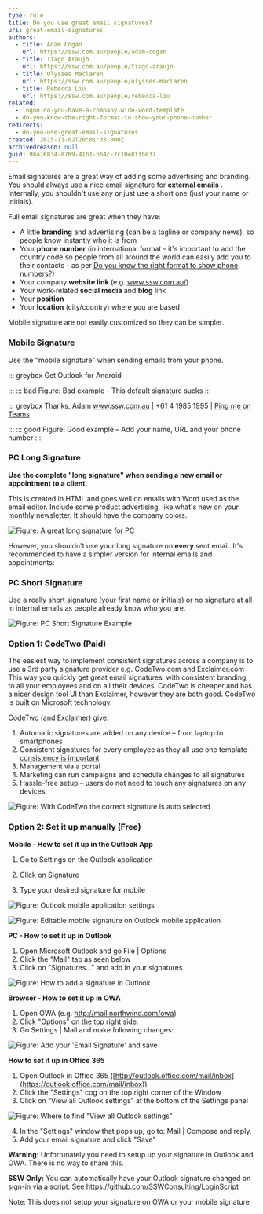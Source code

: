```yaml
---
type: rule
title: Do you use great email signatures?
uri: great-email-signatures
authors:
  - title: Adam Cogan
    url: https://ssw.com.au/people/adam-cogan
  - title: Tiago Araujo
    url: https://ssw.com.au/people/tiago-araujo
  - title: Ulysses Maclaren
    url: https://ssw.com.au/people/ulysses-maclaren
  - title: Rebecca Liu
    url: https://ssw.com.au/people/rebecca-liu
related:
  - logon-do-you-have-a-company-wide-word-template
  - do-you-know-the-right-format-to-show-your-phone-number
redirects:
  - do-you-use-great-email-signatures
created: 2015-11-02T20:01:33.000Z
archivedreason: null
guid: 9ba16834-8789-41b1-b64c-7c10e8ffb837
---
```

Email signatures are a great way of adding some advertising and branding. You should always use a nice email signature for **external emails** .
Internally, you shouldn't use any or just use a short one (just your name or initials).

Full email signatures are great when they have:

* A little  **branding** and advertising (can be a tagline or company news), so people know instantly who it is from
* Your  **phone number** (in international format - it's important to add the country code so people from all around the world can easily add you to their contacts - as per [Do you know the right format to show phone numbers?](/do-you-know-the-right-format-to-show-your-phone-number))
* Your company  **website link** (e.g. www.ssw.com.au/)
* Your work-related  **social media** and  **blog** link
* Your **position**
* Your  **location** (city/country) where you are based

Mobile signature are not easily customized so they can be simpler.

<!--endintro-->

### Mobile Signature

Use the "mobile signature" when sending emails from your phone.

::: greybox
Get Outlook for Android

:::
::: bad
Figure: Bad example - This default signature sucks
:::

::: greybox
Thanks, Adam
www.ssw.com.au    |   +61 4 1985 1995   |   [Ping me on Teams](https://teams.microsoft.com/l/chat/0/0?users=adamcogan@ssw.com.au)

:::
::: good
Figure: Good example – Add your name, URL and your phone number
:::

### PC Long Signature

**Use the complete "long signature" when sending a new email or appointment to a client.**

This is created in HTML and goes well on emails with Word used as the email editor. Include some product advertising, like what's new on your monthly newsletter. It should have the company colors.

![Figure: A great long signature for PC](xd.jpg)

However, you shouldn't use your long signature on **every** sent email. It's recommended to have a simpler version for internal emails and appointments:

### PC Short Signature

Use a really short signature (your first name or initials) or no signature at all in internal emails  as people already know who you are.

![Figure: PC Short Signature Example](capture.png)

### Option 1: CodeTwo (Paid)

The easiest way to implement consistent signatures across a company is to use a 3rd party signature provider e.g. CodeTwo.com and Exclaimer.com\
This way you quickly get great email signatures, with consistent branding, to all your employees and on all their devices. CodeTwo is cheaper and has a nicer design tool UI than Exclaimer, however they are both good. CodeTwo is built on Microsoft technology.

CodeTwo (and Exclaimer) give: 

1. Automatic signatures are added on any device – from laptop to smartphones
2. Consistent signatures for every employee as they all use one template – [consistency is important](https://www.ssw.com.au/rules/do-you-understand-the-value-of-consistency)
3. Management via a portal
4. Marketing can run campaigns and schedule changes to all signatures
5. Hassle-free setup – users do not need to touch any signatures on any devices. 

![Figure: With CodeTwo the correct signature is auto selected](codetwo.png)

### Option 2: Set it up manually (Free)

**Mobile - How to set it up in the Outlook App**

1. Go to Settings on the Outlook application

2. Click on Signature

3. Type your desired signature for mobile

![Figure: Outlook mobile application settings](yo1.png)



![Figure: Editable mobile signature on Outlook mobile application](yo2.png)

**PC - How to set it up in Outlook**

1. Open Microsoft Outlook and go File | Options
2. Click the "Mail" tab as seen below
3. Click on "Signatures..." and add in your signatures

![Figure: How to add a signature in Outlook](outlook2013_signature.jpg)

**Browser - How to set it up in OWA**

1. Open OWA (e.g. http://mail.northwind.com/owa)
2. Click "Options" on the top right side. 
3. Go Settings | Mail and make following changes: 

![Figure: Add your 'Email Signature' and save](owa-signatures.png)

**How to set it up in Office 365**

1. Open Outlook in Office 365 ([http://outlook.office.com/mail/inbox](https://outlook.office.com/mail/inbox))
2. Click the "Settings" cog on the top right corner of the Window
3. Click on “View all Outlook settings” at the bottom of the Settings panel 

![Figure: Where to find "View all Outlook settings"](outlook-settings-signature.png)

4. In the "Settings" window that pops up, go to: Mail | Compose and reply.
5. Add your email signature and click "Save"

**Warning:** Unfortunately you need to setup up your signature in Outlook and OWA. There is no way to share this.

**SSW Only:** You can automatically have your Outlook signature changed on sign-in via a script. See https://github.com/SSWConsulting/LoginScript 

Note: This does not setup your signature on OWA or your mobile signature